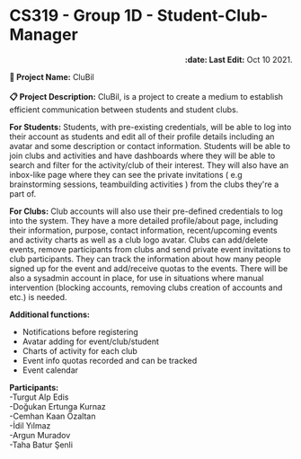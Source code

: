 # CS319 - Group 1D - Student-Club-Manager

<p align="right"><b>:date: Last Edit:</b> Oct 10 2021.</p>

<b>:pushpin: Project Name:</b> CluBil<br /> <br />
<b>:clipboard: Project Description:</b> 
CluBil, is a project to create a medium to establish efficient communication between students and student clubs.

<b>For Students:</b>
Students, with pre-existing credentials, will be able to log into their account as students and edit all of their profile details including an avatar and some description or contact information. Students will be able to join clubs and activities and have dashboards where they will be able to search and filter for the activity/club of their interest. They will also have an inbox-like page where they can see the private invitations ( e.g brainstorming sessions, teambuilding activities ) from the clubs they're a part of.

<b>For Clubs:</b>
Club accounts will also use their pre-defined credentials to log into the system. They have a more detailed profile/about page, including their information, purpose, contact information, recent/upcoming events and activity charts as well as a club logo avatar. Clubs can add/delete events, remove participants from clubs and send private event invitations to club participants. They can track the information about how many people signed up for the event and add/receive quotas to the events.
There will be also a sysadmin account in place, for use in situations where manual intervention (blocking accounts, removing clubs creation of accounts and etc.) is needed.

<b>Additional functions:</b>
- Notifications before registering 
- Avatar adding for event/club/student
- Charts of activity for each club
- Event info quotas recorded and can be tracked
- Event calendar

<b>Participants:</b><br />
-Turgut Alp Edis <br />-Doğukan Ertunga Kurnaz <br />-Cemhan Kaan Özaltan <br />-İdil Yılmaz <br />-Argun Muradov <br />-Taha Batur Şenli<br />
